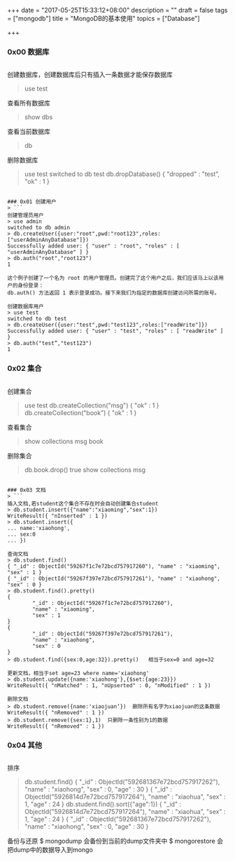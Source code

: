 +++
date = "2017-05-25T15:33:12+08:00"
description = ""
draft = false
tags = ["mongodb"]
title = "MongoDB的基本使用"
topics = ["Database"]

+++

### 0x00 数据库
> ```
创建数据库，创建数据库后只有插入一条数据才能保存数据库
> use test

查看所有数据库
> show dbs

查看当前数据库
> db

删除数据库
>use test
switched to db test
>db.dropDatabase()
{ "dropped" :  "test", "ok" : 1 }
```

### 0x01 创建用户
> ```
创建管理员用户
> use admin
switched to db admin
> db.createUser({user:"root",pwd:"root123",roles:["userAdminAnyDatabase"]})
Successfully added user: { "user" : "root", "roles" : [ "userAdminAnyDatabase" ] }
> db.auth("root","root123")
1

这个例子创建了一个名为 root 的用户管理员。创建完了这个用户之后，我们应该马上以该用户的身份登录：
db.auth() 方法返回 1 表示登录成功。接下来我们为指定的数据库创建访问所需的账号。

创建数据库用户
> use test
switched to db test
> db.createUser({user:"test",pwd:"test123",roles:["readWrite"]})
Successfully added user: { "user" : "test", "roles" : [ "readWrite" ] }
> db.auth("test”,"test123")
1
```

### 0x02 集合
> ```
创建集合
> use test
> db.createCollection("msg")
{ "ok" : 1 }
> db.createCollection("book")
{ "ok" : 1 }

查看集合
> show collections
msg
book

删除集合
> db.book.drop()
true
> show collections
msg
```

### 0x03 文档
> ```
插入文档,若student这个集合不存在时会自动创建集合student
> db.student.insert({"name":"xiaoming","sex":1})
WriteResult({ "nInserted" : 1 })
> db.student.insert({
... name:'xiaohong',
... sex:0
... })

查询文档
> db.student.find()
{ "_id" : ObjectId("59267f1c7e72bcd757917260"), "name" : "xiaoming", "sex" : 1 }
{ "_id" : ObjectId("59267f397e72bcd757917261"), "name" : "xiaohong", "sex" : 0 }
> db.student.find().pretty()
{
        "_id" : ObjectId("59267f1c7e72bcd757917260"),
        "name" : "xiaoming",
        "sex" : 1
}
{
        "_id" : ObjectId("59267f397e72bcd757917261"),
        "name" : "xiaohong",
        "sex" : 0
}
> db.student.find({sex:0,age:32}).pretty()   相当于sex=0 and age=32

更新文档，相当于set age=23 where name='xiaohong'
> db.student.update({name:'xiaohong'},{$set:{age:23}})
WriteResult({ "nMatched" : 1, "nUpserted" : 0, "nModified" : 1 })

删除文档
> db.student.remove({name:'xiaojuan’})  删除所有名字为xiaojuan的这条数据
WriteResult({ "nRemoved" : 1 })
> db.student.remove({sex:1},1)  只删除一条性别为1的数据
WriteResult({ "nRemoved" : 1 })
```

### 0x04 其他
> ```
排序
> db.student.find()
{ "_id" : ObjectId("592681367e72bcd757917262"), "name" : "xiaohong", "sex" : 0, "age" : 30 }
{ "_id" : ObjectId("5926814d7e72bcd757917264"), "name" : "xiaohua", "sex" : 1, "age" : 24 }
> db.student.find().sort({"age":1})
{ "_id" : ObjectId("5926814d7e72bcd757917264"), "name" : "xiaohua", "sex" : 1, "age" : 24 }
{ "_id" : ObjectId("592681367e72bcd757917262"), "name" : "xiaohong", "sex" : 0, "age" : 30 }

备份与还原
$ mongodump 会备份到当前的dump文件夹中
$ mongorestore 会把dump中的数据导入到mongo
```